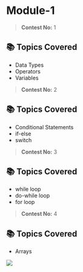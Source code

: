 # Module-1

> **Contest No:** 1

## 📚 Topics Covered

- Data Types  
- Operators  
- Variables  
> **Contest No:** 2

## 📚 Topics Covered

- Conditional Statements  
- if-else   
- switch  
> **Contest No:** 3

## 📚 Topics Covered
- while loop
- do-while loop
- for loop
> **Contest No:** 4
## 📚 Topics Covered
- Arrays

<img src="https://t.bkit.co/w_681f9e76430b7.gif" />
